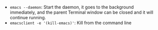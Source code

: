 * `emacs --daemon`: Start the daemon, it goes to the background immediately, and the parent Terminal window can be closed and it will continue running.
* `emacsclient -e '(kill-emacs)'`: Kill from the command line
